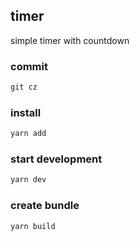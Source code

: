 ## timer

simple timer with countdown

### commit

```js
git cz
```

### install

```js
yarn add
```

### start development

```js
yarn dev
```

### create bundle

```js
yarn build
```
